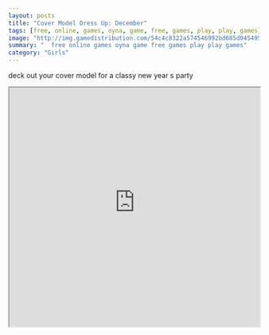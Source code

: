 ```yaml
---
layout: posts
title: "Cover Model Dress Up: December"
tags: [free, online, games, oyna, game, free, games, play, play, games]
image: "http://img.gamedistribution.com/54c4c8322a574546992bd685d045495b.jpg"
summary: "  free online games oyna game free games play play games"
category: "Girls"
---
```


deck out your cover model for a classy new year s party

<iframe width="100%" height="480px;" src="http://flash.gamedistribution.com?game=54c4c8322a574546992bd685d045495b"></iframe>